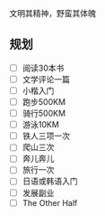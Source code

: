 <!--
 * @Author: 夏朝辉 lesslessmore@163.com
 * @Date: 2024-02-05 17:39:03
 * @LastEditors: 夏朝辉 lesslessmore@163.com
 * @LastEditTime: 2024-02-07 14:32:27
-->
文明其精神，野蛮其体魄

## 规划

- [ ] 阅读30本书
- [ ] 文学评论一篇
- [ ] 小楷入门
- [ ] 跑步500KM
- [ ] 骑行500KM
- [ ] 游泳10KM
- [ ] 铁人三项一次
- [ ] 爬山三次
- [ ] 奔儿奔儿
- [ ] 旅行一次
- [ ] 日语或韩语入门
- [ ] 发展副业
- [ ] The Other Half
